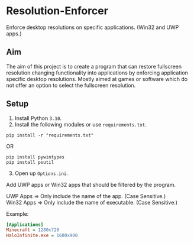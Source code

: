 # Resolution-Enforcer
Enforce desktop resolutions on specific applications. (Win32 and UWP apps.)

## Aim
The aim of this project is to create a program that can restore fullscreen resolution changing functionality into applications by enforcing application specific desktop resolutions.
Mostly aimed at games or software which do not offer an option to select the fullscreen resolution. 

## Setup
1. Install Python `3.10`.
2. Install the following modules or use `requirements.txt`.
```
pip install -r "requirements.txt" 
```
OR
```
pip install pywintypes
pip install psutil
```
3. Open up `Options.ini`.  
                  
Add UWP apps or Win32 apps that should be filtered by the program.        

UWP Apps => Only include the name of the app. (Case Sensitive.)        
Win32 Apps => Only include the name of executable. (Case Sensitive.)             

Example:
```ini
[Applications]
Minecraft = 1280x720
HaloInfinite.exe = 1600x900
```
